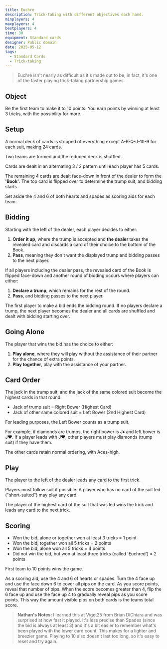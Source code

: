 ```yaml
---
title: Euchre
description: Trick-taking with different objectives each hand.
minplayers: 4
maxplayers: 4
bestplayers: 4
time: 30
equipment: Standard cards
designer: Public domain
date: 2025-05-12
tags:
  - Standard Cards
  - Trick-taking
---
```


> Euchre isn't nearly as difficult as it's made out to be, in fact, it's one of the faster playing trick-taking partnership games.

## Object

Be the first team to make it to 10 points. You earn points by winning at least 3 tricks, with the possibility for more.

## Setup

A normal deck of cards is stripped of everything except A-K-Q-J-10-9 for each suit, making 24 cards.

Two teams are formed and the reduced deck is shuffled.

Cards are dealt in an alternating 3 / 2 pattern until each player has 5 cards.

The remaining 4 cards are dealt face-down in front of the dealer to form the **'Book'**. The top card is flipped over to determine the trump suit, and bidding starts.

Set aside the 4 and 6 of both hearts and spades as scoring aids for each team.

## Bidding

Starting with the left of the dealer, each player decides to either:

1. **Order it up**, where the trump is accepted and **the dealer** takes the revealed card and discards a card of their choice to the bottom of the Book.
2. **Pass**, meaning they don't want the displayed trump and bidding passes to the next player.

If all players including the dealer pass, the revealed card of the Book is flipped face-down and another round of bidding occurs where players can either:

1. **Declare a trump**, which remains for the rest of the round.
2. **Pass**, and bidding passes to the next player.

The first player to make a bid ends the bidding round. If no players declare a trump, the next player becomes the dealer and all cards are shuffled and dealt with bidding starting over.


## Going Alone

The player that wins the bid has the choice to either:

1. **Play alone**, where they will play without the assistance of their partner for the chance of extra points.
2. **Play together**, play with the assistance of your partner.


## Card Order

The jack in the trump suit, and the jack of the same colored suit become the highest cards in that round.

* Jack of trump suit = Right Bower (Highest Card)
* Jack of other same colored suit = Left Bower (2nd Highest Card)

For leading purposes, the Left Bower counts as a trump suit.

For example, if diamonds are trumps, the right bower is J♦ and left bower is J♥. If a player leads with J♥, other players must play diamonds (trump suit) if they have them.

The other cards retain normal ordering, with Aces-high.


## Play

The player to the left of the dealer leads any card to the first trick.

Players must follow suit if possible. A player who has no card of the suit led ("short-suited") may play any card.

The player of the highest card of the suit that was led wins the trick and leads any card to the next trick.

## Scoring

* Won the bid, alone or together won at least 3 tricks = 1 point
* Won the bid, together won all 5 tricks = 2 points
* Won the bid, alone won all 5 tricks = 4 points
* Did not win the bid, but won at least three tricks (called 'Euchred') = 2 points

First team to 10 points wins the game.

As a scoring aid, use the 4 and 6 of hearts or spades. Turn the 4 face up and use the face down 6 to cover all pips on the card. As you score points, reveal that number of pips. When the score becomes greater than 4, flip the 6 face up and use the face up 4 to gradually reveal pips as you score points. This way the amount visible pips on both cards is the teams total score.

> **Nathan's Notes:** I learned this at Viget25 from Brian DiChiara and was surprised at how fast it played. It's less precise than Spades (since the bid is always at least 3) and it's a bit easier to remember what's been played with the lower card count. This makes for a lighter and breezier game. Playing to 10 also doesn't last too long, so it's easy to reset and try again.
